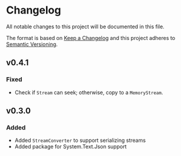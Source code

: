 # Changelog
All notable changes to this project will be documented in this file.

The format is based on [Keep a Changelog](http://keepachangelog.com/en/1.0.0/)
and this project adheres to [Semantic Versioning](http://semver.org/spec/v2.0.0.html).

## v0.4.1
### Fixed
- Check if `Stream` can seek; otherwise, copy to a `MemoryStream`.

## v0.3.0
### Added
- Added `StreamConverter` to support serializing streams
- Added package for System.Text.Json support